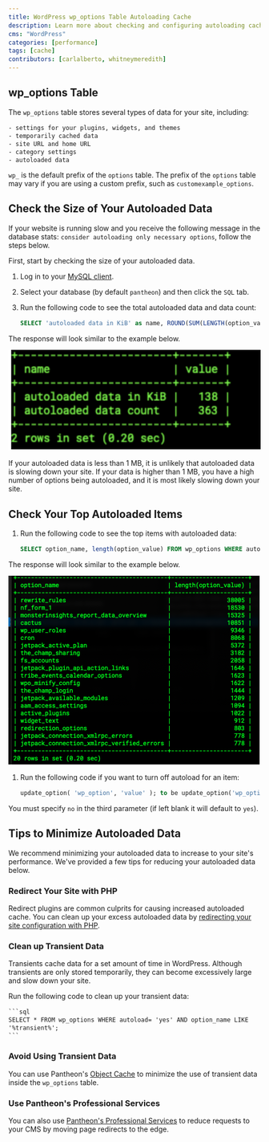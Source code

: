 ```yaml
---
title: WordPress wp_options Table Autoloading Cache
description: Learn more about checking and configuring autoloading cache in the wp_options table.
cms: "WordPress"
categories: [performance]
tags: [cache]
contributors: [carlalberto, whitneymeredith]
---
```


## wp_options Table

The `wp_options` table stores several types of data for your site, including:

    - settings for your plugins, widgets, and themes
    - temporarily cached data
    - site URL and home URL
    - category settings
    - autoloaded data

 <Alert title="Note"  type="info" >

 `wp_` is the default prefix of the `options` table. The prefix of the `options` table may vary if you are using a custom prefix, such as `customexample_options`.

 </Alert>
 
## Check the Size of Your Autoloaded Data

 If your website is running slow and you receive the following message in the database stats: `consider autoloading only necessary options`, follow the steps below.

 First, start by checking the size of your autoloaded data.

1. Log in to your [MySQL client](/mysql-access).

1. Select your database (by default `pantheon`) and then click the `SQL` tab.

1. Run the following code to see the total autoloaded data and data count:

    ```sql
    SELECT 'autoloaded data in KiB' as name, ROUND(SUM(LENGTH(option_value))/ 1024) as value FROM wp_options WHERE autoload='yes' UNION  SELECT 'autoloaded data count', count(*) FROM wp_options WHERE autoload='yes';
    ```
 
 The response will look similar to the example below.

   ![wp_options Table Example Code](../images/wp_options-table-example-code.png)

 If your autoloaded data is less than 1 MB, it is unlikely that autoloaded data is slowing down your site. If your data is higher than 1 MB, you have a high number of options being autoloaded, and it is most likely slowing down your site.

 ## Check Your Top Autoloaded Items

1. Run the following code to see the top items with autoloaded data:

    ```sql
    SELECT option_name, length(option_value) FROM wp_options WHERE autoload='yes' ORDER BY length(option_value) DESC LIMIT 20;
    ```
    
 The response will look similar to the example below.

   ![wp_options Top Autoloaded Data](../images/wp_options-top-autoloaded-data-example.png)

1. Run the following code if you want to turn off autoload for an item:

    ```sql
    update_option( 'wp_option', 'value' ); to be update_option('wp_option', 'value', 'no');
    ```

 You must specify `no` in the third parameter (if left blank it will default to `yes`). 

## Tips to Minimize Autoloaded Data

 We recommend minimizing your autoloaded data to increase to your site's performance. We've provided a few tips for reducing your autoloaded data below.

### Redirect Your Site with PHP

 Redirect plugins are common culprits for causing increased autoloaded cache. You can clean up your excess autoloaded data by [redirecting your site configuration with PHP](/redirects#redirect-with-php).

### Clean up Transient Data

 Transients cache data for a set amount of time in WordPress. Although transients are only stored temporarily, they can become excessively large and slow down your site.

 Run the following code to clean up your transient data:

    ```sql
    SELECT * FROM wp_options WHERE autoload= 'yes' AND option_name LIKE '%transient%';
    ```
 
### Avoid Using Transient Data

 You can use Pantheon's [Object Cache](/object-cache) to minimize the use of transient data inside the `wp_options` table.

### Use Pantheon's Professional Services

 You can also use [Pantheon's Professional Services](/guides/professional-services/advanced-global-cdn#edge-redirects) to reduce requests to your CMS by moving page redirects to the edge.